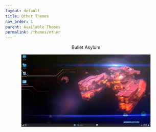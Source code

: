 ```yaml
---
layout: default
title: Other Themes
nav_order: 1
parent: Available Themes
permalink: /themes/other
---
```


<p align="center">Bullet Asylum</p>
<p align="center"><img width="80%" src="../assets/Bullet Asylum.png" /></p>
